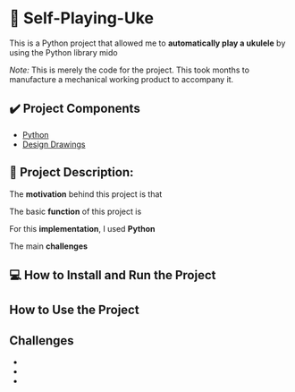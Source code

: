 # 🎸 Self-Playing-Uke
This is a Python project that allowed me to **automatically play a ukulele** by using the Python library mido 

*Note:* This is merely the code for the project. This took months to manufacture a mechanical working product to accompany it.

## ✔️ Project Components
* [Python](https://www.python.org/doc/essays/blurb/)
* [Design Drawings](https://github.com/key50/Senior-Project)

## 📜 Project Description:
The **motivation** behind this project is that

The basic **function** of this project is 

For this **implementation**, I used **Python** 

The main **challenges** 

## 💻 How to Install and Run the Project

## How to Use the Project

## Challenges
* 
* 
*
